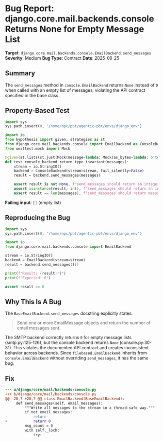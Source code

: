 # Bug Report: django.core.mail.backends.console Returns None for Empty Message List

**Target**: `django.core.mail.backends.console.EmailBackend.send_messages`
**Severity**: Medium
**Bug Type**: Contract
**Date**: 2025-09-25

## Summary

The `send_messages` method in `console.EmailBackend` returns `None` instead of `0` when called with an empty list of messages, violating the API contract specified in the base class.

## Property-Based Test

```python
import sys
sys.path.insert(0, '/home/npc/pbt/agentic-pbt/envs/django_env')

import io
from hypothesis import given, strategies as st
from django.core.mail.backends.console import EmailBackend as ConsoleBackend
from unittest.mock import Mock

@given(st.lists(st.just(Mock(message=lambda: Mock(as_bytes=lambda: b'test', get_charset=lambda: None))), max_size=10))
def test_console_backend_return_type_invariant(messages):
    stream = io.StringIO()
    backend = ConsoleBackend(stream=stream, fail_silently=False)
    result = backend.send_messages(messages)

    assert result is not None, f"send_messages should return an integer, not None"
    assert isinstance(result, int), f"send_messages should return an integer"
    assert result == len(messages), f"send_messages should return message count"
```

**Failing input**: `[]` (empty list)

## Reproducing the Bug

```python
import sys
sys.path.insert(0, '/home/npc/pbt/agentic-pbt/envs/django_env')

import io
from django.core.mail.backends.console import EmailBackend

stream = io.StringIO()
backend = EmailBackend(stream=stream)
result = backend.send_messages([])

print(f"Result: {result!r}")
print(f"Expected: 0")

assert result == 0
```

## Why This Is A Bug

The `BaseEmailBackend.send_messages` docstring explicitly states:

> Send one or more EmailMessage objects and return the number of email messages sent.

The SMTP backend correctly returns `0` for empty message lists (smtp.py:125-126), but the console backend returns `None` (console.py:30-31). This violates the documented API contract and creates inconsistent behavior across backends. Since `filebased.EmailBackend` inherits from `console.EmailBackend` without overriding `send_messages`, it has the same bug.

## Fix

```diff
--- a/django/core/mail/backends/console.py
+++ b/django/core/mail/backends/console.py
@@ -28,7 +28,7 @@ class EmailBackend(BaseEmailBackend):
     def send_messages(self, email_messages):
         """Write all messages to the stream in a thread-safe way."""
         if not email_messages:
-            return
+            return 0
         msg_count = 0
         with self._lock:
             try:
```